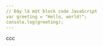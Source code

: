 ```yaml
---
// Đây là một block code JavaScript
var greeting = "Hello, world!";
console.log(greeting);
---
```


ccc
